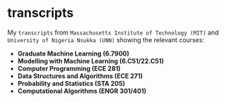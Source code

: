 # transcripts
My `transcripts` from `Massachusetts Institute of Technology (MIT)` and `University of Nigeria Nsukka (UNN)` showing the relevant courses:
- **Graduate Machine Learning (6.7900)**
 - **Modelling with Machine Learning (6.C51/22.C51)**
- **Computer Programming (ECE 281)**
- **Data Structures and Algorithms (ECE 271)**
- **Probability and Statistics (STA 205)**
- **Computational Algorithms (ENGR 301/401)**
